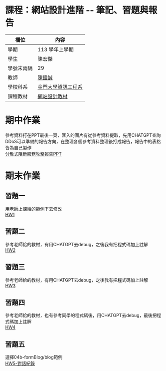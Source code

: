 # 課程：網站設計進階 -- 筆記、習題與報告

欄位 | 內容
-----|--------
學期 | 113 學年上學期
學生 |  陳宏傑
學號末兩碼 | 29
教師 | [陳鍾誠](https://www.nqu.edu.tw/educsie/index.php?act=blog&code=list&ids=4)
學校科系 | [金門大學資訊工程系](https://www.nqu.edu.tw/educsie/index.php)
課程教材 | [網站設計教材](https://github.com/ccc113a/_ws)
# 期中作業
參考資料打在PPT最後一頁，匯入的圖片有從參考資料提取，先用CHATGPT查詢DDoS可以準備的報告方向，在整理各個參考資料整理後打成報告，報告中的表格皆為自己製作  
[分散式阻斷服務攻擊報告PPT](https://github.com/jerry92916/_ws/blob/master/%E5%88%86%E6%95%A3%E5%BC%8F%E9%98%BB%E6%96%B7%E6%9C%8D%E5%8B%99%E6%94%BB%E6%93%8A.pptx)
# 期末作業
## 習題一 
用老師上課給的範例下去修改  
[HW1](https://github.com/jerry92916/_ws/blob/master/HW1/oakMe.js)  
## 習題二  
參考老師給的教材，有用CHATGPT去debug，之後我有把程式碼加上註解  
[HW2](https://github.com/jerry92916/_ws/tree/master/HW2)
## 習題三  
參考老師給的教材，有用CHATGPT去debug，之後我有把程式碼加上註解  
[HW3](https://github.com/jerry92916/_ws/tree/master/HW3)  
## 習題四  
參考老師給的教材，也有參考同學的程式碼後，用CHATGPT去debug，最後把程式碼加上註解  
[HW4](https://github.com/jerry92916/_ws/tree/master/HW4)
## 習題五
選擇04b-formBlog/blog範例  
[HW5-對話紀錄](https://chatgpt.com/c/67647fe0-270c-800f-8230-cd4f4a64197a?fbclid=IwZXh0bgNhZW0CMTAAAR13GP3krp-VA3Lsu9To5xf4o5SpgUnvMxKoyOl7ApVyxHIs4LN5fCIm1qI_aem_MxUDS5IWGGQg8rRE5nGSfQ)

